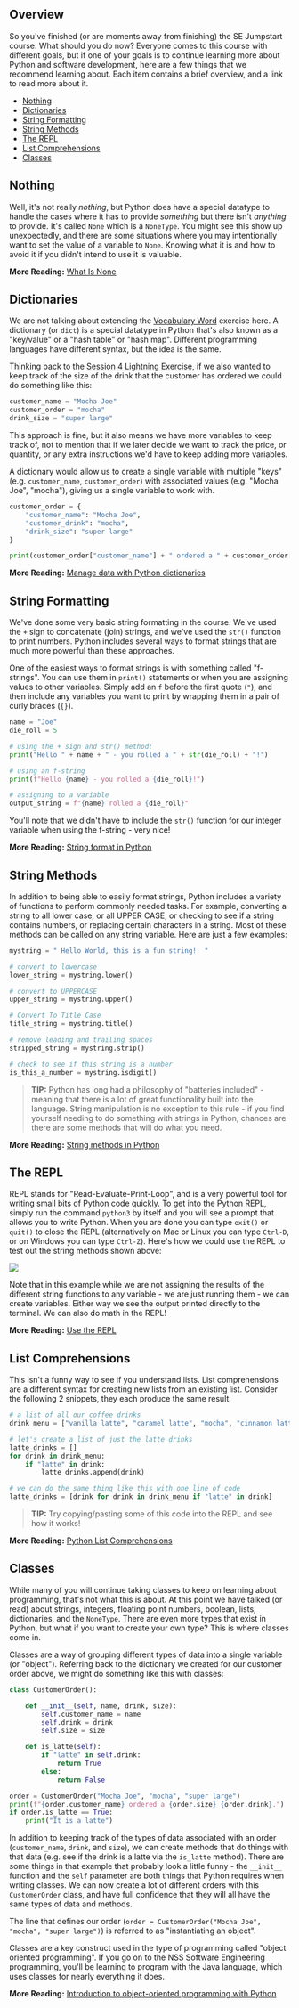 ## Overview
So you've finished (or are moments away from finishing) the SE Jumpstart course. What should you do now? Everyone comes to this course with different goals, but if one of your goals is to continue learning more about Python and software development, here are a few things that we recommend learning about. Each item contains a brief overview, and a link to read more about it.

- [Nothing](#nothing)
- [Dictionaries](#dictionaries)
- [String Formatting](#string-formatting)
- [String Methods](#string-methods)
- [The REPL](#the-repl)
- [List Comprehensions](#list-comprehensions)
- [Classes](#classes)

## Nothing
Well, it's not really *nothing*, but Python does have a special datatype to handle the cases where it has to provide *something* but there isn't *anything* to provide. It's called `None` which is a `NoneType`. You might see this show up unexpectedly, and there are some situations where you may intentionally want to set the value of a variable to `None`. Knowing what it is and how to avoid it if you didn't intend to use it is valuable.

**More Reading:** [What Is None](what-is-none.md)

## Dictionaries
We are not talking about extending the [Vocabulary Word](../session3/classroom/exercise_vocabulary.md) exercise here. A dictionary (or `dict`) is a special datatype in Python that's also known as a "key/value" or a "hash table" or "hash map". Different programming languages have different syntax, but the idea is the same.

Thinking back to the [Session 4 Lightning Exercise](../session4/classroom/lightning_exercises.md), if we also wanted to keep track of the size of the drink that the customer has ordered we could do something like this:

```python
customer_name = "Mocha Joe"
customer_order = "mocha"
drink_size = "super large"
```

This approach is fine, but it also means we have more variables to keep track of, not to mention that if we later decide we want to track the price, or quantity, or any extra instructions we'd have to keep adding more variables.

A dictionary would allow us to create a single variable with multiple "keys" (e.g. `customer_name`, `customer_order`) with associated values (e.g. "Mocha Joe", "mocha"), giving us a single variable to work with.

```python
customer_order = {
    "customer_name": "Mocha Joe",
    "customer_drink": "mocha",
    "drink_size": "super large"
}

print(customer_order["customer_name"] + " ordered a " + customer_order["customer_drink"])
```

**More Reading:** [Manage data with Python dictionaries](https://docs.microsoft.com/en-us/learn/modules/python-dictionaries/)

## String Formatting
We've done some very basic string formatting in the course. We've used the `+` sign to concatenate (join) strings, and we've used the `str()` function to print numbers. Python includes several ways to format strings that are much more powerful than these approaches.

One of the easiest ways to format strings is with something called "f-strings". You can use them in `print()` statements or when you are assigning values to other variables. Simply add an `f` before the first quote (`"`), and then include any variables you want to print by wrapping them in a pair of curly braces (`{}`).

```python
name = "Joe"
die_roll = 5

# using the + sign and str() method:
print("Hello " + name + " - you rolled a " + str(die_roll) + "!")

# using an f-string
print(f"Hello {name} - you rolled a {die_roll}!")

# assigning to a variable
output_string = f"{name} rolled a {die_roll}"
```

You'll note that we didn't have to include the `str()` function for our integer variable when using the f-string - very nice!

**More Reading:** [String format in Python](https://docs.microsoft.com/en-us/learn/modules/python-strings/5-string-format)

## String Methods
In addition to being able to easily format strings, Python includes a variety of functions to perform commonly needed tasks. For example, converting a string to all lower case, or all UPPER CASE, or checking to see if a string contains numbers, or replacing certain characters in a string. Most of these methods can be called on any string variable. Here are just a few examples:

```python
mystring = " Hello World, this is a fun string!  "

# convert to lowercase
lower_string = mystring.lower()

# convert to UPPERCASE
upper_string = mystring.upper()

# Convert To Title Case
title_string = mystring.title()

# remove leading and trailing spaces
stripped_string = mystring.strip()

# check to see if this string is a number
is_this_a_number = mystring.isdigit()
```

> **TIP:** Python has long had a philosophy of "batteries included" - meaning that there is a lot of great functionality built into the language. String manipulation is no exception to this rule - if you find yourself needing to do something with strings in Python, chances are there are some methods that will do what you need.

**More Reading:** [String methods in Python](https://docs.microsoft.com/en-us/learn/modules/python-strings/3-string-methods)

## The REPL
REPL stands for "Read-Evaluate-Print-Loop", and is a very powerful tool for writing small bits of Python code quickly. To get into the Python REPL, simply run the command `python3` by itself and you will see a prompt that allows you to write Python. When you are done you can type `exit()` or `quit()` to close the REPL (alternatively on Mac or Linux you can type `Ctrl-D`, or on Windows you can type `Ctrl-Z`).  Here's how we could use the REPL to test out the string methods shown above:

![](repl.svg)

Note that in this example while we are not assigning the results of the different string functions to any variable - we are just running them - we can create variables. Either way we see the output printed directly to the terminal. We can also do math in the REPL!

**More Reading:** [Use the REPL](https://docs.microsoft.com/en-us/learn/modules/intro-to-python/3-repl)

## List Comprehensions
This isn't a funny way to see if you understand lists. List comprehensions are a different syntax for creating new lists from an existing list.  Consider the following 2 snippets, they each produce the same result.

```python
# a list of all our coffee drinks
drink_menu = ["vanilla latte", "caramel latte", "mocha", "cinnamon latte"]

# let's create a list of just the latte drinks
latte_drinks = []
for drink in drink_menu:
    if "latte" in drink:
        latte_drinks.append(drink)

# we can do the same thing like this with one line of code
latte_drinks = [drink for drink in drink_menu if "latte" in drink]
```

> **TIP:** Try copying/pasting some of this code into the REPL and see how it works!

**More Reading:** [Python List Comprehensions](https://www.w3schools.com/python/python_lists_comprehension.asp)

## Classes
While many of you will continue taking classes to keep on learning about programming, that's not what this is about. At this point we have talked (or read) about strings, integers, floating point numbers, boolean, lists, dictionaries, and the `NoneType`. There are even more types that exist in Python, but what if you want to create your own type? This is where classes come in.

Classes are a way of grouping different types of data into a single variable (or "object"). Referring back to the dictionary we created for our customer order above, we might do something like this with classes:

```python
class CustomerOrder():

    def __init__(self, name, drink, size):
        self.customer_name = name
        self.drink = drink
        self.size = size

    def is_latte(self):
        if "latte" in self.drink:
            return True
        else:
            return False

order = CustomerOrder("Mocha Joe", "mocha", "super large")
print(f"{order.customer_name} ordered a {order.size} {order.drink}.")
if order.is_latte == True:
    print("It is a latte")
```

In addition to keeping track of the types of data associated with an order (`customer_name`, `drink`, and `size`), we can create methods that do things with that data (e.g. see if the drink is a latte via the `is_latte` method). There are some things in that example that probably look a little funny - the `__init__` function and the `self` parameter are both things that Python requires when writing classes. We can now create a lot of different orders with this `CustomerOrder` class, and have full confidence that they will all have the same types of data and methods.

The line that defines our order (`order = CustomerOrder("Mocha Joe", "mocha", "super large")`) is referred to as "instantiating an object".

Classes are a key construct used in the type of programming called "object oriented programming". If you go on to the NSS Software Engineering programming, you'll be learning to program with the Java language, which uses classes for nearly everything it does.

**More Reading:** [Introduction to object-oriented programming with Python](https://docs.microsoft.com/en-us/learn/modules/python-object-oriented-programming/)
